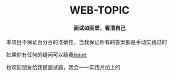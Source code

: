 <h1 align="center">WEB-TOPIC</h1>
<h4 align="center">面试如面壁，看清自己</h4>

本项目不保证百分百的准确性，当我保证所有的答案都是手动实践过的

如果你有任何的疑问可以给我[issue](https://github.com/shaodahong/web-topic/issues)

也欢迎朋友给我提面试题，我会一一实践并加上的

